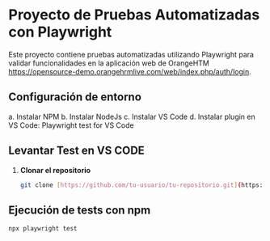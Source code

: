 # Proyecto de Pruebas Automatizadas con Playwright

Este proyecto contiene pruebas automatizadas utilizando Playwright para validar funcionalidades en la aplicación web de OrangeHTM https://opensource-demo.orangehrmlive.com/web/index.php/auth/login.

## Configuración de entorno

a.	Instalar NPM
b.	Instalar NodeJs
c.	Instalar VS Code
d.	Instalar plugin en VS Code: Playwright test for VS Code

## Levantar Test en VS CODE

1. **Clonar el repositorio**
   ```bash
   git clone [https://github.com/tu-usuario/tu-repositorio.git](https://github.com/Orlando9823/TestPlaywrighyInetum.git)
   
## Ejecución de tests con npm
   ```bash
   npx playwright test
